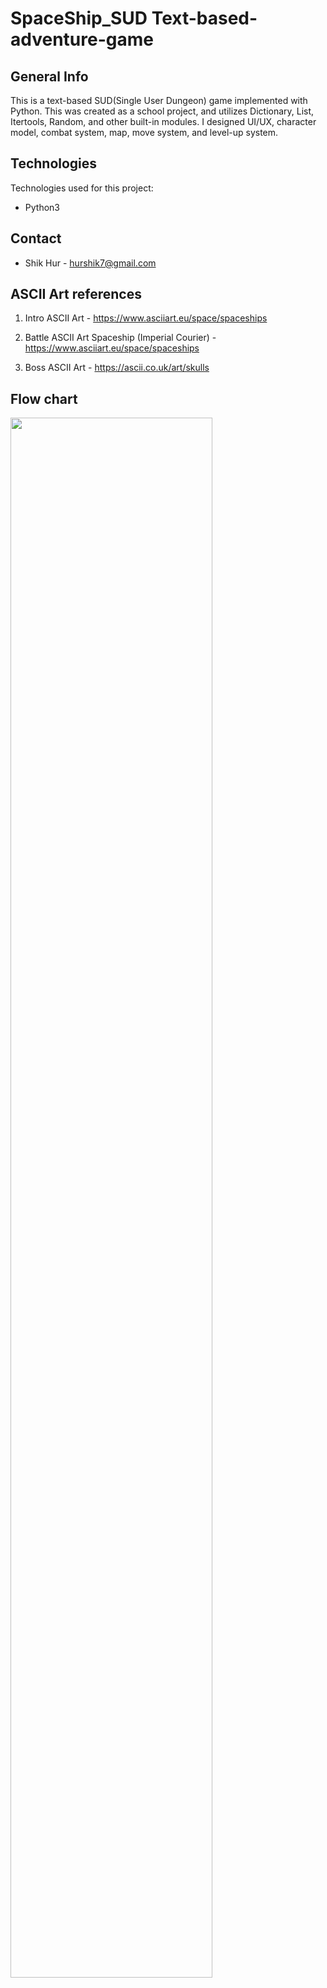 # SpaceShip_SUD Text-based-adventure-game

## General Info
This is a text-based SUD(Single User Dungeon) game implemented with Python. This was created as a school project, and utilizes Dictionary, List, Itertools, Random, and other built-in modules. I designed UI/UX, character model, combat system, map, move system, and level-up system.
	
## Technologies
Technologies used for this project:
* Python3

## Contact
* Shik Hur - hurshik7@gmail.com

## ASCII Art references
1. Intro ASCII Art - https://www.asciiart.eu/space/spaceships

2. Battle ASCII Art
Spaceship (Imperial Courier) - https://www.asciiart.eu/space/spaceships

3. Boss ASCII Art - https://ascii.co.uk/art/skulls

## Flow chart
<img width="80%" src="https://user-images.githubusercontent.com/37797335/149282436-b0bd4f7c-1d43-4184-bd80-6a106191f7aa.jpg" />
